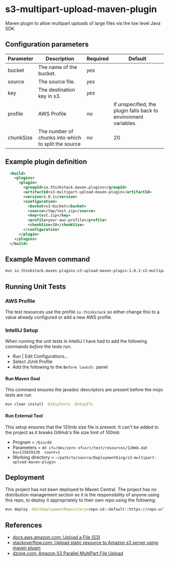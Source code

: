 # s3-multipart-upload-maven-plugin
Maven plugin to allow multipart uploads of large files via the low level Java SDK.

## Configuration parameters

| Parameter | Description | Required | Default |
|-----------|-------------|----------|---------|
|bucket|The name of the bucket. |*yes*| |
|source|The source file. |*yes*| |
|key|The destination key in s3. | *yes*| |
|profile|AWS Profile | *no* | if unspecified, the plugin falls back to environment variables. |
|chunkSize|The number of chunks into which to split the source | *no* | 20 |

## Example plugin definition
```xml
  <build>
    <plugins>
      <plugin>
        <groupId>io.thinkstack.maven.plugins</groupId>
        <artifactId>s3-multipart-upload-maven-plugin</artifactId>
        <version>1.0.1</version>
        <configuration>
          <bucket>s3-bucket</bucket>
          <source>/tmp/test.zip</source>
          <key>test.zip</key>
          <profile>your-aws-profile</profile>
          <chunkSize>20</chunkSize>
        </configuration>
      </plugin>
    </plugins>
  </build>
```
## Example Maven command
```bash
mvn io.thinkstack.maven.plugins:s3-upload-maven-plugin:1.0.1:s3-multipart-upload
```

## Running Unit Tests

### AWS Profile
The test resources use the profile `io.thinkstack` so either change this to a value already configured or add a new AWS 
profile.

### IntelliJ Setup
When running the unit tests in IntelliJ I have had to add the following commands _before_ the tests run.

* Run | Edit Configurations...
* Select JUnit Profile
* Add the following to the `Before launch:` panel

#### Run Maven Goal
This command ensures the javadoc descriptors are present before the mojo tests are run
```bash
mvn clean install -DskipTests -DskipITs
```

#### Run External Tool
This setup ensures that the 120mb size file is present. It can't be added to the project as it breaks GitHub's 
file size limit of 100mb
* Program = `/bin/dd`
* Parameters = `dd if=/dev/zero of=src/test/resources/120mb.dat  bs=125829120  count=1`
* Working directory = `~/path/to/source/DeploymentKing/s3-multipart-upload-maven-plugin`

## Deployment
This project has not been deployed to Maven Central. The project has no distribution management section so it is the 
responsibility of anyone using this repo, to deploy it appropriately to their own repo using the following:

```bash
mvn deploy -DaltDeploymentRepository=repo-id::default::https://repo-url
```

## References
* [docs.aws.amazon.com: Upload a File (S3)](http://docs.aws.amazon.com/AmazonS3/latest/dev/llJavaUploadFile.html)
* [stackoverflow.com: Upload static resource to Amazon s3 server using maven plugin](https://stackoverflow.com/questions/20650514/upload-static-resource-to-amazon-s3-server-using-maven-plugin)
* [dzone.com: Amazon S3 Parallel MultiPart File Upload](https://dzone.com/articles/amazon-s3-parallel-multipart)
